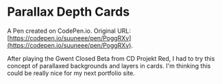 # Parallax Depth Cards

A Pen created on CodePen.io. Original URL: [https://codepen.io/suuneee/pen/PoggRXv](https://codepen.io/suuneee/pen/PoggRXv).

After playing the Gwent Closed Beta from CD Projekt Red, I had to try this concept of parallaxed backgrounds and layers in cards. I'm thinking this could be really nice for my next portfolio site.